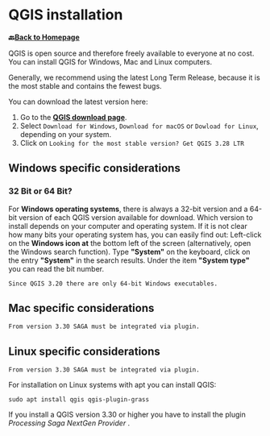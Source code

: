 # QGIS installation 

__🔙[Back to Homepage](/content/intro.md)__

QGIS is open source and therefore freely available to everyone at no cost. You can install QGIS for Windows, Mac and Linux computers.

Generally, we recommend using the latest Long Term Release, because it is the most stable and contains the fewest bugs.

You can download the latest version here:

1. Go to the [__QGIS download page__](https://www.qgis.org/en/site/forusers/download.html).
2. Select `Download for Windows`, `Download for macOS` or `Dowload for Linux`, depending on your system.
3. Click on `Looking for the most stable version? Get QGIS 3.28 LTR`


## Windows specific considerations

### 32 Bit or 64 Bit?
For __Windows operating systems__, there is always a 32-bit version and a 64-bit version of each QGIS version available for download. Which version to install depends on your computer and operating system. If it is not clear how many bits your operating system has, you can easily find out: Left-click on the __Windows icon at__ the bottom left of the screen (alternatively, open the Windows search function). Type __"System"__ on the keyboard, click on the entry __"System"__ in the search results. Under the item __"System type"__ you can read the bit number.

```{Note} 
Since QGIS 3.20 there are only 64-bit Windows executables.
```

## Mac specific considerations


```{Note} 
From version 3.30 SAGA must be integrated via plugin.
```

## Linux specific considerations

```{Note} 
From version 3.30 SAGA must be integrated via plugin.
```

For installation on Linux systems with apt you can install QGIS:

```
sudo apt install qgis qgis-plugin-grass
```

If you install a QGIS version 3.30 or higher you have to install the plugin _Processing Saga NextGen Provider_ . 